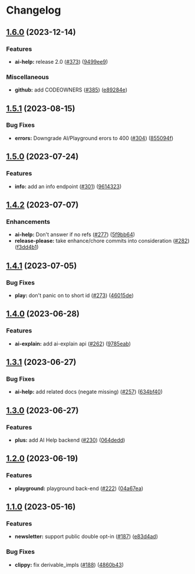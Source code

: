 # Changelog

## [1.6.0](https://github.com/mdn/rumba/compare/v1.5.1...v1.6.0) (2023-12-14)


### Features

* **ai-help:** release 2.0 ([#373](https://github.com/mdn/rumba/issues/373)) ([9499ee9](https://github.com/mdn/rumba/commit/9499ee9a183bed6bf7389bd83494d1f065f916d2))


### Miscellaneous

* **github:** add CODEOWNERS ([#385](https://github.com/mdn/rumba/issues/385)) ([e89284e](https://github.com/mdn/rumba/commit/e89284ed949378503cf4c3af498049ba36e9b62c))

## [1.5.1](https://github.com/mdn/rumba/compare/v1.5.0...v1.5.1) (2023-08-15)


### Bug Fixes

* **errors:** Downgrade AI/Playground erors to 400 ([#304](https://github.com/mdn/rumba/issues/304)) ([855094f](https://github.com/mdn/rumba/commit/855094fde7d2dd2793d1f6060aad89dafc83e793))

## [1.5.0](https://github.com/mdn/rumba/compare/v1.4.2...v1.5.0) (2023-07-24)


### Features

* **info:** add an info endpoint ([#301](https://github.com/mdn/rumba/issues/301)) ([9614323](https://github.com/mdn/rumba/commit/9614323ad0087898775400f5bbb081436b8614d9))

## [1.4.2](https://github.com/mdn/rumba/compare/v1.4.1...v1.4.2) (2023-07-07)


### Enhancements

* **ai-help:** Don't answer if no refs ([#277](https://github.com/mdn/rumba/issues/277)) ([5f9bb64](https://github.com/mdn/rumba/commit/5f9bb647928659a775a8b632f08f04ddbd45a6fe))
* **release-please:** take enhance/chore commits into consideration ([#282](https://github.com/mdn/rumba/issues/282)) ([f3dd4b1](https://github.com/mdn/rumba/commit/f3dd4b14028695598ed8c4c98d2791994fb1afad))

## [1.4.1](https://github.com/mdn/rumba/compare/v1.4.0...v1.4.1) (2023-07-05)


### Bug Fixes

* **play:** don't panic on to short id ([#273](https://github.com/mdn/rumba/issues/273)) ([46015de](https://github.com/mdn/rumba/commit/46015de19d30f87b9e5ea3287f0c474243eaf1c5))

## [1.4.0](https://github.com/mdn/rumba/compare/v1.3.1...v1.4.0) (2023-06-28)


### Features

* **ai-explain:** add ai-explain api ([#262](https://github.com/mdn/rumba/issues/262)) ([9785eab](https://github.com/mdn/rumba/commit/9785eab520301f275e6489fda10d1cd77c40df51))

## [1.3.1](https://github.com/mdn/rumba/compare/v1.3.0...v1.3.1) (2023-06-27)


### Bug Fixes

* **ai-help:** add related docs (negate missing) ([#257](https://github.com/mdn/rumba/issues/257)) ([634bf40](https://github.com/mdn/rumba/commit/634bf40d27d9a9f066e9cc1dc9378e020fb6f2d0))

## [1.3.0](https://github.com/mdn/rumba/compare/v1.2.0...v1.3.0) (2023-06-27)


### Features

* **plus:** add AI Help backend ([#230](https://github.com/mdn/rumba/issues/230)) ([064dedd](https://github.com/mdn/rumba/commit/064deddaa5ebec95d2a53a4c8b46fab276db4c34))

## [1.2.0](https://github.com/mdn/rumba/compare/v1.1.0...v1.2.0) (2023-06-19)


### Features

* **playground:** playground back-end ([#222](https://github.com/mdn/rumba/issues/222)) ([04a67ea](https://github.com/mdn/rumba/commit/04a67ea8452ec7b19752ea94de7aa60acb5b4a54))

## [1.1.0](https://github.com/mdn/rumba/compare/v1.0.0...v1.1.0) (2023-05-16)


### Features

* **newsletter:** support public double opt-in ([#187](https://github.com/mdn/rumba/issues/187)) ([e83d4ad](https://github.com/mdn/rumba/commit/e83d4adf54a77c800f3a438796a5974e55cc3f95))


### Bug Fixes

* **clippy:** fix derivable_impls ([#188](https://github.com/mdn/rumba/issues/188)) ([4860b43](https://github.com/mdn/rumba/commit/4860b43556104a584df8775ab53821301c2a4087))
